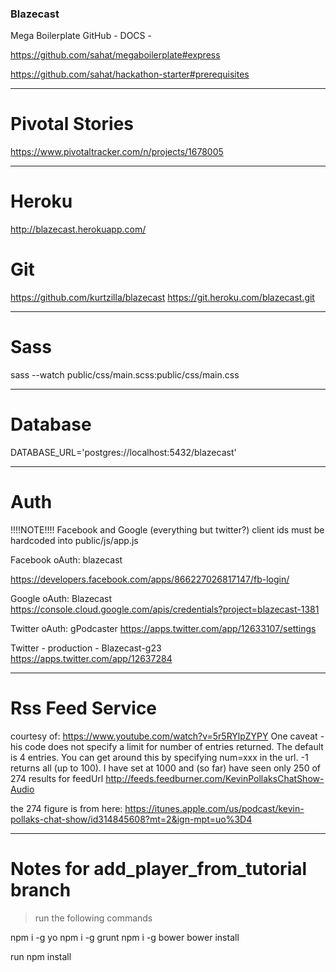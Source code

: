 

### Blazecast

Mega Boilerplate GitHub - DOCS -

https://github.com/sahat/megaboilerplate#express

https://github.com/sahat/hackathon-starter#prerequisites


---
# Pivotal Stories

https://www.pivotaltracker.com/n/projects/1678005


---
# Heroku

http://blazecast.herokuapp.com/

# Git

https://github.com/kurtzilla/blazecast
https://git.heroku.com/blazecast.git


---
# Sass

sass --watch public/css/main.scss:public/css/main.css


---
# Database

DATABASE_URL='postgres://localhost:5432/blazecast'


---
# Auth

!!!!NOTE!!!!
Facebook and Google (everything but twitter?) client ids must be hardcoded into
public/js/app.js

Facebook  oAuth: blazecast

https://developers.facebook.com/apps/866227026817147/fb-login/


Google    oAuth: Blazecast
https://console.cloud.google.com/apis/credentials?project=blazecast-1381

Twitter   oAuth: gPodcaster
https://apps.twitter.com/app/12633107/settings


Twitter - production - Blazecast-g23
https://apps.twitter.com/app/12637284



---
# Rss Feed Service

courtesy of: https://www.youtube.com/watch?v=5r5RYlpZYPY
One caveat - his code does not specify a limit for number of entries returned.
The default is 4 entries. You can get around this by specifying num=xxx in the
url. -1 returns all (up to 100). I have set at 1000 and (so far) have seen only
250 of 274 results for feedUrl
http://feeds.feedburner.com/KevinPollaksChatShow-Audio

the 274 figure is from here:
https://itunes.apple.com/us/podcast/kevin-pollaks-chat-show/id314845608?mt=2&ign-mpt=uo%3D4



---
# Notes for add_player_from_tutorial branch
>run the following commands

npm i -g yo
npm i -g grunt
npm i -g bower
bower install

run npm install
